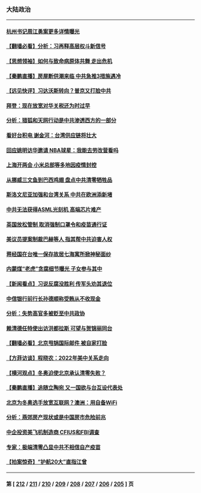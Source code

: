 ### 大陆政治
---
#### [杭州书记周江勇案更多详情曝光](../../pages/ncid277/n13517095.md) 
#### [【翻墙必看】分析：习再释高层权斗新信号](../../pages/ncid277/n13516853.md) 
#### [【思想领袖】如何与致命病原体共舞 走出危机](../../pages/ncid277/n13489241.md) 
#### [【秦鹏直播】房屋断供潮来临 中共急推3措施遇冷](../../pages/ncid277/n13516017.md) 
#### [【远见快评】习达沃斯转向？普京又打脸中共](../../pages/ncid277/n13516607.md) 
#### [拜登：现在放宽对华关税还为时过早](../../pages/ncid277/n13516595.md) 
#### [分析：猎狐和天网行动是中共渗透西方的一部分](../../pages/ncid277/n13516329.md) 
#### [看好台积电 谢金河：台湾供应链将壮大](../../pages/ncid277/n13516305.md) 
#### [回应姚明访华邀请 NBA球星：我能去劳改营看吗](../../pages/ncid277/n13516343.md) 
#### [上海开两会 小米总部等多地因疫情封控](../../pages/ncid277/n13516184.md) 
#### [从挪威三文鱼到巴西鸡翅 盘点中共清零牺牲品](../../pages/ncid277/n13516261.md) 
#### [斯洛文尼亚加强和台湾关系 中共在欧洲添新堵](../../pages/ncid277/n13516058.md) 
#### [中共无法获得ASML光刻机 高端芯片难产](../../pages/ncid277/n13515985.md) 
#### [英国放松管制 取消强制口罩令和疫苗通行证](../../pages/ncid277/n13515879.md) 
#### [美议员提案制裁巴赫等人 指其帮中共迫害人权](../../pages/ncid277/n13515504.md) 
#### [蒋经国在台唯一保存故居七海寓所掀神秘面纱](../../pages/ncid277/n13515289.md) 
#### [内蒙煤“老虎”贪腐细节曝光 子女参与其中](../../pages/ncid277/n13515204.md) 
#### [【新闻看点】习说反腐没胜利 传军头劝其退位](../../pages/ncid277/n13514099.md) 
#### [中信银行前行长孙德顺称受贿从不收现金](../../pages/ncid277/n13514956.md) 
#### [分析：失势高官多被贬至中共政协](../../pages/ncid277/n13514565.md) 
#### [赖清德任特使出访洪都拉斯 可望与贺锦丽同台](../../pages/ncid277/n13514726.md) 
#### [【翻墙必看】北京甩锅国际邮件 被自家打脸](../../pages/ncid277/n13514470.md) 
#### [【方菲访谈】程晓农：2022年美中关系走向](../../pages/ncid277/n13513966.md) 
#### [【横河观点】冬奥迫使北京承认清零失败？](../../pages/ncid277/n13514200.md) 
#### [【秦鹏直播】追随立陶宛 又一国欲与台互设代表处](../../pages/ncid277/n13514157.md) 
#### [北京为冬奥选手放宽互联网？澳洲：用自备WiFi](../../pages/ncid277/n13513860.md) 
#### [分析：燕郊房产现状或是中国房市危险前兆](../../pages/ncid277/n13513661.md) 
#### [中企投资美飞机制造商 CFIUS和FBI调查](../../pages/ncid277/n13513846.md) 
#### [专家：极端清零凸显中共不相信自产疫苗](../../pages/ncid277/n13513812.md) 
#### [【拍案惊奇】“护航20大”直指江曾](../../pages/ncid277/n13513613.md) 

---
#### 第 [ [212](./212.md) / [211](./211.md) / [210](./210.md) / [209](./209.md) / [208](./208.md) / [207](./207.md) / [206](./206.md) / [205](./205.md) ] 页
